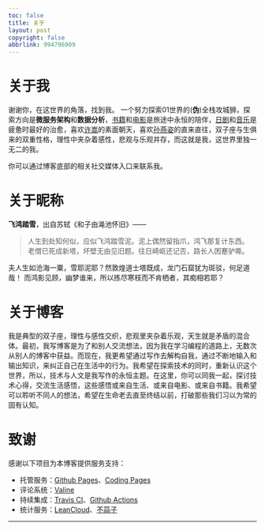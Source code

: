 ```yaml
---
toc: false
title: 关于
layout: post
copyright: false
abbrlink: 994796909
---
```

# 关于我
谢谢你，在这世界的角落，找到我。
一个努力探索01世界的(**伪**)全栈攻城狮，探索方向是**微服务架构**和**数据分析**，[书籍](https://blog.yuanpei.me/books)和[电影](https://blog.yuanpei.me/movies)是旅途中永恒的陪伴，[日剧](https://music.163.com/#/playlist?id=2999884987)和[音乐](https://blog.yuanpei.me/musics)是疲惫时最好的治愈，喜欢[许嵩](https://music.163.com/#/playlist?id=806720729)的素面朝天，喜欢[孙燕姿](https://music.163.com/#/playlist?id=635672945)的直来直往，双子座与生俱来的双重性格，理性中夹杂着感性，悲观与乐观并存，而这就是我，这世界里独一无二的我。

你可以通过博客底部的相关社交媒体入口来联系我。


# 关于昵称
**飞鸿踏雪**，出自苏轼《和子由渑池怀旧》——
> 人生到处知何似，应似飞鸿踏雪泥。泥上偶然留指爪，鸿飞那复计东西。
> 老僧已死成新塔，坏壁无由见旧题。往日崎岖还记否，路长人困蹇驴嘶。

夫人生如沧海一粟，雪耶泥耶？然敦煌道士塔既成，龙门石窟犹为斑驳，何足道哉！
而鸿影见顾，幽梦谁来，所以拣尽寒枝而不肯栖者，其痴相若耶？

# 关于博客
我是典型的双子座，理性与感性交织，悲观里夹杂着乐观，天生就是矛盾的混合体。最初，我写博客是为了和别人交流想法，因为我在学习编程的道路上，无数次从别人的博客中获益。而现在，我更希望通过写作去解构自我，通过不断地输入和输出知识，来纠正自己在生活中的行为。我希望在探索技术的同时，重新认识这个世界，所以，技术与人文是我写作的永恒主题。在这里，你可以同我一起，探讨技术心得，交流生活感悟，这些感悟或来自生活、或来自电影、或来自书籍。我希望可以聆听不同人的想法，希望在生命老去直至终结以前，打破那些我们习以为常的固有认知。

# 致谢
感谢以下项目为本博客提供服务支持：
- 托管服务：[Github Pages](https://pages.github.com)、[Coding Pages](https://coding.net/help/doc/pages/creating-pages.html)
- 评论系统：[Valine](https://valine.js.org/)
- 持续集成：[Travis CI](https://travis-ci.org/)、[Github Actions](https://github.com/actions/starter-workflows)
- 统计服务：[LeanCloud](https://leancloud.cn/)、[不蒜子](http://busuanzi.ibruce.info/)

****